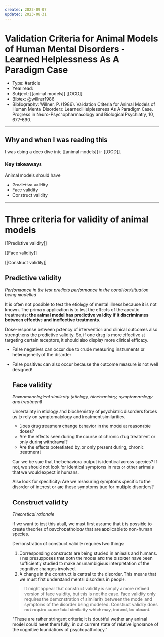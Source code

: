 ```yaml
---
created: 2022-09-07
updated: 2023-08-31
---
```

# Validation Criteria for Animal Models of Human Mental Disorders - Learned Helplessness As A Paradigm Case
* Type: #article
* Year read: 
* Subject: [[animal models]] [[OCD]]
* Bibtex: @willner1986
* Bibliography: Willner, P. (1986). Validation Criteria for Animal Models of Human Mental Disorders: Learned Helplessness As A Paradigm Case. Progress in Neuro-Psychopharmacology and Biological Psychiatry, 10, 677–690.
---
## Why and when I was reading this
I was doing a deep dive into [[animal models]] in [[OCD]].

### Key takeaways
Animal models should have:
* Predictive validity
* Face validity
* Construct validity

---

# Three criteria for validity of animal models
[[Predictive validity]]

[[Face validity]]

[[Construct validity]]


## Predictive validity

*Performance in the test predicts performance in the condition/situation being modelled*

It is often not possible to test the etiology of mental illness because it is not known. The primary application is to test the effects of therapeutic treatments: **the animal model has predictive validity if it discriminates between effective and ineffective treatments.**

Dose-response between potency of intervention and clinical outcomes also strengthens the predictive validity. So, if one drug is more effective at targeting certain receptors, it should also display more clinical efficacy.

- False negatives can occur due to crude measuring instruments or heterogeneity of the disorder
- False positives can also occur because the outcome measure is not well designed!

    ## Face validity

    *Phenomenological similarity (etiology, biochemistry, symptomatology and treatment)*

    Uncertainty in etiology and biochemistry of psychiatric disorders forces us to rely on symptomatology and treatment similarities.

    - Does drug treatment change behavior in the model at reasonable doses?
    - Are the effects seen during the course of chronic drug treatment or only during withdrawal?
    - Are the effects potentiated by, or only present during, chronic treatment?

    Can we be sure that the behavioral output is identical across species? If not, we should not look for identical symptoms in rats or other animals that we would expect in humans.

    Also look for specificity: Are we measuring symptoms specific to the disorder of interest or are these symptoms true for multiple disorders?

    ## Construct validity

    *Theoretical rationale* 

    If we want to test this at all, we must first assume that it is possible to create theories of psychopathology that are applicable to non-human species.

    Demonstration of construct validity requires two things:

    1. Corresponding constructs are being studied in animals and humans. This presupposes that both the model and the disorder have been sufficiently studied to make an unambigious interpretation of the cognitive changes involved.
    2. A change in the construct is central to the disorder. This means that we must first understand mental disorders in people.

    > It might appear that construct validity is simply a more refined version of face validity, but this is not the case. Face validity only requires the demonstration of similarity between the model and symptoms of the disorder being modelled. Construct validity does not require superficial similarity which may, indeed, be absent.

    "These are rather stringent criteria; it is doubtful wether any animal model could meet them fully, in our current state of relative ignorance of the cognitive foundations of psychopathology."